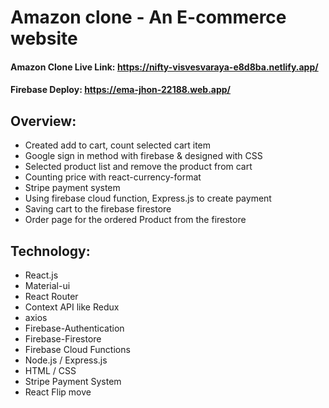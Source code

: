 # Amazon clone - An E-commerce website
#### Amazon Clone Live Link: https://nifty-visvesvaraya-e8d8ba.netlify.app/

#### Firebase Deploy: https://ema-jhon-22188.web.app/

## Overview: 
* Created add to cart, count selected cart item
* Google sign in method with firebase & designed with CSS
* Selected product list and remove the product from cart
* Counting price with react-currency-format
* Stripe payment system
* Using firebase cloud function, Express.js to create payment
* Saving cart to the firebase firestore
* Order page for the ordered Product from the firestore

## Technology:                                    
* React.js
* Material-ui
* React Router
* Context API like Redux
* axios
* Firebase-Authentication
* Firebase-Firestore
* Firebase Cloud Functions
* Node.js / Express.js
* HTML / CSS
* Stripe Payment System
* React Flip move




<!-- Stripe Functionality -->
<!-- App.js file 2. payment.js  -->

<!-- Backend  -->
<!--  Function >>> index.js -->
